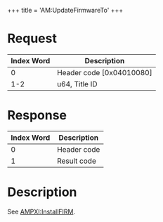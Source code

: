 +++
title = 'AM:UpdateFirmwareTo'
+++

# Request

| Index Word | Description                |
|------------|----------------------------|
| 0          | Header code \[0x04010080\] |
| 1-2        | u64, Title ID              |

# Response

| Index Word | Description |
|------------|-------------|
| 0          | Header code |
| 1          | Result code |

# Description

See [AMPXI:InstallFIRM](AMPXI:InstallFIRM "wikilink").